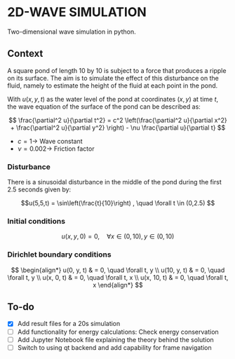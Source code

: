 # 2D-WAVE SIMULATION

Two-dimensional wave simulation in python.

## Context

A square pond of length 10 by 10 is subject to a force that produces a ripple on its surface. The aim is to simulate the effect of this disturbance on the fluid, namely to estimate the height of the fluid at each point in the pond.

With $u(x, y, t)$ as the water level of the pond at coordinates $(x, y)$ at time $t$, the wave equation of the surface of the pond can be described as:

$$
\frac{\partial^2 u}{\partial t^2} = c^2 \left(\frac{\partial^2 u}{\partial x^2} +
\frac{\partial^2 u}{\partial y^2} \right) - \nu \frac{\partial u}{\partial t}
$$

- $c = 1 \rightarrow$ Wave constant
- $\nu = 0.002 \rightarrow$ Friction factor

### Disturbance

There is a sinusoidal disturbance in the middle of the pond during the first 2.5 seconds given by:

$$u(5,5,t) = \sin\left(\frac{t}{10}\right) , \quad \forall t \in (0,2.5) $$

### Initial conditions

$$u(x, y, 0) = 0, \quad \forall x \in (0, 10), y \in (0, 10)$$

### Dirichlet boundary conditions

$$
\begin{align*}
    u(0, y, t) &  = 0, \quad \forall t, y \\
    u(10, y, t) & = 0, \quad \forall t, y \\
    u(x, 0, t) &  = 0, \quad \forall t, x \\
    u(x, 10, t) & = 0, \quad \forall t, x
\end{align*}
$$

## To-do

- [x] Add result files for a 20s simulation
- [ ] Add functionality for energy calculations: Check energy conservation
- [ ] Add Jupyter Notebook file explaining the theory behind the solution
- [ ] Switch to using qt backend and add capability for frame navigation